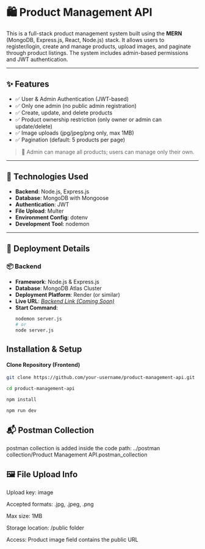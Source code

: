 # 🛍️ Product Management API

This is a full-stack product management system built using the **MERN** (MongoDB, Express.js, React, Node.js) stack. It allows users to register/login, create and manage products, upload images, and paginate through product listings. The system includes admin-based permissions and JWT authentication.

---

## ✨ Features

- ✅ User & Admin Authentication (JWT-based)
- ✅ Only one admin (no public admin registration)
- ✅ Create, update, and delete products
- ✅ Product ownership restriction (only owner or admin can update/delete)
- ✅ Image uploads (jpg/jpeg/png only, max 1MB)
- ✅ Pagination (default: 5 products per page)

> 🔐 Admin can manage all products; users can manage only their own.

---

## 🧠 Technologies Used

- **Backend**: Node.js, Express.js
- **Database**: MongoDB with Mongoose
- **Authentication**: JWT
- **File Upload**: Multer
- **Environment Config**: dotenv
- **Development Tool**: nodemon

---

## 🚀 Deployment Details

### 📦 Backend

- **Framework**: Node.js & Express.js
- **Database**: MongoDB Atlas Cluster
- **Deployment Platform**: Render (or similar)
- **Live URL**: _[Backend Link (Coming Soon)](#)_
- **Start Command**: 
  ```bash
  nodemon server.js
  # or
  node server.js

## Installation & Setup
#### Clone Repository (Frontend)
```sh
git clone https://github.com/your-username/product-management-api.git

cd product-management-api

npm install

npm run dev

```
## 📬 Postman Collection
postman collection is added inside the code 
path: ../postman collection/Product Management API.postman_collection

##  🖼️ File Upload Info
Upload key: image

Accepted formats: .jpg, .jpeg, .png

Max size: 1MB

Storage location: /public folder

Access: Product image field contains the public URL
